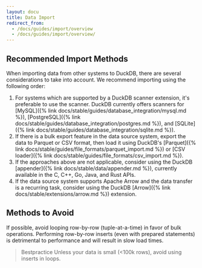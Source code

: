 ```yaml
---
layout: docu
title: Data Import
redirect_from:
  - /docs/guides/import/overview
  - /docs/guides/import/overview/
---
```


## Recommended Import Methods

When importing data from other systems to DuckDB, there are several considerations to take into account.
We recommend importing using the following order:

1. For systems which are supported by a DuckDB scanner extension, it's preferable to use the scanner. DuckDB currently offers scanners for [MySQL]({% link docs/stable/guides/database_integration/mysql.md %}), [PostgreSQL]({% link docs/stable/guides/database_integration/postgres.md %}), and [SQLite]({% link docs/stable/guides/database_integration/sqlite.md %}).
2. If there is a bulk export feature in the data source system, export the data to Parquet or CSV format, then load it using DuckDB's [Parquet]({% link docs/stable/guides/file_formats/parquet_import.md %}) or [CSV loader]({% link docs/stable/guides/file_formats/csv_import.md %}).
3. If the approaches above are not applicable, consider using the DuckDB [appender]({% link docs/stable/data/appender.md %}), currently available in the C, C++, Go, Java, and Rust APIs.
4. If the data source system supports Apache Arrow and the data transfer is a recurring task, consider using the DuckDB [Arrow]({% link docs/stable/extensions/arrow.md %}) extension.

## Methods to Avoid

If possible, avoid looping row-by-row (tuple-at-a-time) in favor of bulk operations.
Performing row-by-row inserts (even with prepared statements) is detrimental to performance and will result in slow load times.

> Bestpractice Unless your data is small (<100k rows), avoid using inserts in loops.
